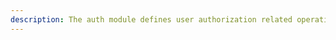 ```yaml
---
description: The auth module defines user authorization related operations such as user login, registration, password retrieval, and token refresh.
---
```

